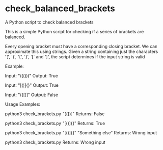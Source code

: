 # check_balanced_brackets

A Python script to check balanced brackets

This is a simple Python script for checking if a series of brackets
are balanced.

Every opening bracket must have a corresponding closing bracket.
We can approximate this using strings. Given a string containing
just the characters '(', ')', '{', '}', '[' and ']', the script
determines if the input string is valid

Example:

Input: "((()))"
Output: True

Input: "[()]{}"
Output: True

Input: "({[)]"
Output: False

Usage Examples:

python3 check_brackets.py "({[)]"
Returns: False

python3 check_brackets.py "[()]{}"
Returns: True

python3 check_brackets.py "[()]{}" "Something else"
Returns: Wrong input

python3 check_brackets.py
Returns: Wrong input
